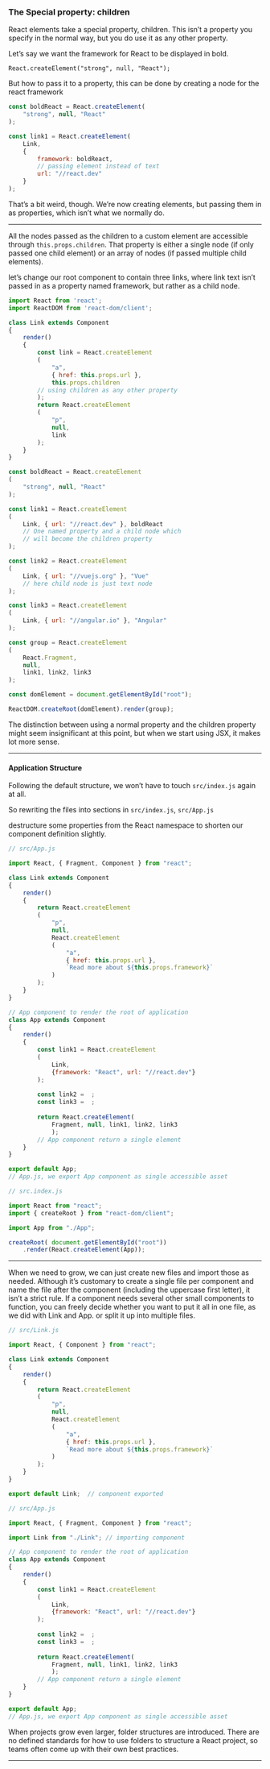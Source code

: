 
### The Special property: children

React elements take a special property, children. This isn’t a property you specify in the normal way, but you do use it as any other property.


Let’s say we want the framework for React to be displayed in bold.

`React.createElement("strong", null, "React");`


But how to pass it to a property, this can be done by creating a node for the react framework
```js
const boldReact = React.createElement(
	"strong", null, "React"
);

const link1 = React.createElement(
	Link,
	{
		framework: boldReact,
		// passing element instead of text
		url: "//react.dev"
	}
);
```
That’s a bit weird, though. We’re now creating elements, but passing them in as properties, which isn’t what we normally do.

___

All the nodes passed as the children to a custom element are accessible through `this.props.children`. That property is either a single node (if only passed one child element) or an array of nodes (if passed multiple child elements).

let’s change our root component to contain three links, where link text isn’t passed in as a property named framework, but rather as a child node.

```js
import React from 'react';
import ReactDOM from 'react-dom/client';

class Link extends Component
{
	render()
	{
		const link = React.createElement
		(
			"a",
			{ href: this.props.url },
			this.props.children
		// using children as any other property
		);
		return React.createElement
		(
			"p",
			null,
			link
		);
	}
}

const boldReact = React.createElement
(
	"strong", null, "React"
);

const link1 = React.createElement
( 
	Link, { url: "//react.dev" }, boldReact
	// One named property and a child node which
	// will become the children property 
);

const link2 = React.createElement
( 
	Link, { url: "//vuejs.org" }, "Vue"
	// here child node is just text node
);

const link3 = React.createElement
( 
	Link, { url: "//angular.io" }, "Angular"
);

const group = React.createElement
(
	React.Fragment,
	null,
	link1, link2, link3
);

const domElement = document.getElementById("root");

ReactDOM.createRoot(domElement).render(group);
```


The distinction between using a normal property and the children property might seem insignificant at this point, but when we start using JSX, it makes lot more sense.

____


#### Application Structure

Following the default structure, we won’t have to touch `src/index.js` again at all.

So rewriting the files into sections in `src/index.js`, `src/App.js`

destructure some properties from the React namespace to shorten our component definition slightly.

```js
// src/App.js

import React, { Fragment, Component } from "react";

class Link extends Component
{
	render()
	{
		return React.createElement
		(
			"p",
			null,
			React.createElement
			(
				"a",
				{ href: this.props.url },
				`Read more about ${this.props.framework}`
			)
		);
	}
}

// App component to render the root of application
class App extends Component
{
	render()
	{
		const link1 = React.createElement
		(
			Link,
			{framework: "React", url: "//react.dev"}
		);
		
		const link2 =  ;
		const link3 =  ;
		
		return React.createElement(
			Fragment, null, link1, link2, link3
			);
		// App component return a single element
	}
}

export default App;
// App.js, we export App component as single accessible asset
```

```js
// src.index.js

import React from "react";
import { createRoot } from "react-dom/client";

import App from "./App";

createRoot( document.getElementById("root"))
	.render(React.createElement(App));
```

___

When we need to grow, we can just create new files and import those as needed. Although it’s customary to create a single file per component and name the file after the component (including the uppercase first letter), it isn’t a strict rule. If a component needs several other small components to function, you can freely decide whether you want to put it all in one file, as we did with Link and App. or split it up into multiple files.


```js
// src/Link.js

import React, { Component } from "react";

class Link extends Component
{
	render()
	{
		return React.createElement
		(
			"p",
			null,
			React.createElement
			(
				"a",
				{ href: this.props.url },
				`Read more about ${this.props.framework}`
			)
		);
	}
}

export default Link;  // component exported
```


```js
// src/App.js

import React, { Fragment, Component } from "react";

import Link from "./Link"; // importing component

// App component to render the root of application
class App extends Component
{
	render()
	{
		const link1 = React.createElement
		(
			Link,
			{framework: "React", url: "//react.dev"}
		);
		
		const link2 =  ;
		const link3 =  ;
		
		return React.createElement(
			Fragment, null, link1, link2, link3
			);
		// App component return a single element
	}
}

export default App;
// App.js, we export App component as single accessible asset
```

When projects grow even larger, folder structures are introduced. There are no defined standards for how to use folders to structure a React project, so teams often come up with their own best practices.


___